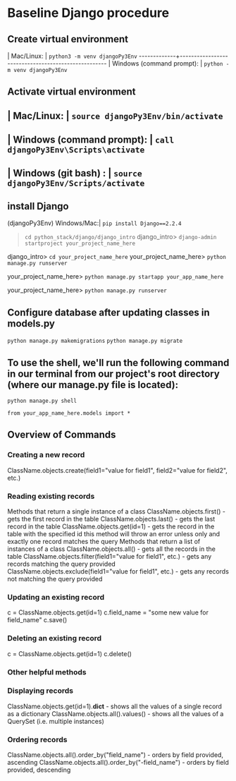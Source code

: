 # Baseline Django procedure

## Create virtual environment

| Mac/Linux: | `python3 -m venv djangoPy3Env`
-------------+----------------------------------------------------
| Windows (command prompt): | `python -m venv djangoPy3Env`

## Activate virtual environment

## | Mac/Linux: | `source djangoPy3Env/bin/activate`

## | Windows (command prompt): | `call djangoPy3Env\Scripts\activate`

## | Windows (git bash) : | `source djangoPy3Env/Scripts/activate`

## install Django

(djangoPy3Env) Windows/Mac:| `pip install Django==2.2.4`

 <!-- 1. With our Django virtual environment activated, create a new Django project. First navigate to where you want the project to be saved (for these first few assignments, that will be the python_stack/django/django_intro folder). Then run this command, specifying a project name of our choosing: -->

> `cd python_stack/django/django_intro`
> django_intro> `django-admin startproject your_project_name_here`

<!-- Navigate into the folder that was just created. A new Django project has just been created--let's run it! -->

django_intro> `cd your_project_name_here`
your_project_name_here> `python manage.py runserver`

<!-- 2. For every app we want to add to our project, we'll do the following: -->

your_project_name_here> `python manage.py startapp your_app_name_here`

<!-- The apps in a project CANNOT have the same name as the project. -->

<!-- 3. Let's run our app again and check it out at localhost:8000/. Whew. We've done it! -->

your_project_name_here> `python manage.py runserver`

## Configure database after updating classes in models.py

`python manage.py makemigrations`
`python manage.py migrate`

## To use the shell, we'll run the following command in our terminal from our project's root directory (where our manage.py file is located):

`python manage.py shell`

<!-- Once we're in the shell, we can access all of our functions and classes in our files. To do so, we just need to specify which modules (files) we need. Since we are interested specifically in working with our models, let's import them: -->

`from your_app_name_here.models import *`

## Overview of Commands

### Creating a new record

ClassName.objects.create(field1="value for field1", field2="value for field2", etc.)

### Reading existing records

Methods that return a single instance of a class
ClassName.objects.first() - gets the first record in the table
ClassName.objects.last() - gets the last record in the table
ClassName.objects.get(id=1) - gets the record in the table with the specified id
this method will throw an error unless only and exactly one record matches the query
Methods that return a list of instances of a class
ClassName.objects.all() - gets all the records in the table
ClassName.objects.filter(field1="value for field1", etc.) - gets any records matching the query provided
ClassName.objects.exclude(field1="value for field1", etc.) - gets any records not matching the query provided

### Updating an existing record

c = ClassName.objects.get(id=1)
c.field_name = "some new value for field_name"
c.save()

### Deleting an existing record

c = ClassName.objects.get(id=1)
c.delete()

### Other helpful methods

### Displaying records

ClassName.objects.get(id=1).**dict** - shows all the values of a single record as a dictionary
ClassName.objects.all().values() - shows all the values of a QuerySet (i.e. multiple instances)

### Ordering records

ClassName.objects.all().order_by("field_name") - orders by field provided, ascending
ClassName.objects.all().order_by("-field_name") - orders by field provided, descending
